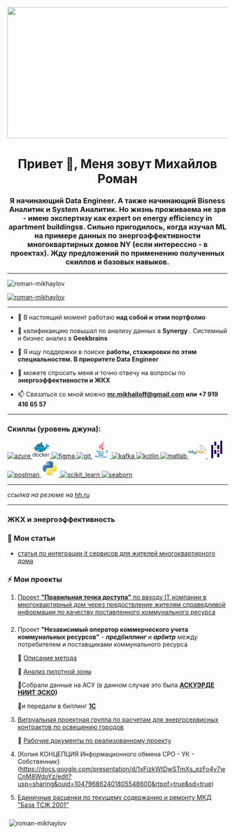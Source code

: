 <br clear="both">

<div align="center">
  <img height="300" width="600" src="https://user-images.githubusercontent.com/74038190/225813708-98b745f2-7d22-48cf-9150-083f1b00d6c9.gif"  />
</div>
<h1 align="center">Привет 👋, Меня зовут Михайлов Роман</h1>
<h3 align="center">Я начинающий Data Engineer. А также начинающий Bisness Аналитик и System Аналитик. Но жизнь проживаема не зря - имею экспертизу как expert on energy efficiency in apartment buildingsв. Сильно пригодилось, когда изучал ML на примере данных по энергоэффективности многоквартирных домов NY (если интерессно - в проектах). Жду предложений по применению полученных скиллов и базовых навыков. </h3>

***

<p align="left"> <img src="https://komarev.com/ghpvc/?username=roman-mikhaylov&label=Profile%20views&color=0e75b6&style=flat" alt="roman-mikhaylov" /> </p>

<p align="left"> <a href="https://github.com/ryo-ma/github-profile-trophy"><img src="https://github-profile-trophy.vercel.app/?username=roman-mikhaylov" alt="roman-mikhaylov" /></a> </p>

***

- 🔭 В настоящий момент работаю **над собой и этим портфолио**

- 🌱 квлификаицию повышал по анализу данных  в **Synergy** . Системный и бизнес анализ в **Geekbrains**

- 🤝 Я ищу поддержки в поиске **работы, стажировки по этим специальностям. В приоритете Data Engineer**

- 💬 можете спросить меня и точно отвечу на вопросы по **энергоэффективности и ЖКХ**

- 📫 Связаться со мной можно **mr.mikhailoff@gmail.com или +7 919 416 65 57**

***

<h3 align="left">Скиллы (уровень джуна):</h3>
<p align="left"> <a href="https://azure.microsoft.com/en-in/" target="_blank" rel="noreferrer"> <img src="https://www.vectorlogo.zone/logos/microsoft_azure/microsoft_azure-icon.svg" alt="azure" width="40" height="40"/> </a> <a href="https://www.docker.com/" target="_blank" rel="noreferrer"> <img src="https://raw.githubusercontent.com/devicons/devicon/master/icons/docker/docker-original-wordmark.svg" alt="docker" width="40" height="40"/> </a> <a href="https://www.figma.com/" target="_blank" rel="noreferrer"> <img src="https://www.vectorlogo.zone/logos/figma/figma-icon.svg" alt="figma" width="40" height="40"/> </a> <a href="https://git-scm.com/" target="_blank" rel="noreferrer"> <img src="https://www.vectorlogo.zone/logos/git-scm/git-scm-icon.svg" alt="git" width="40" height="40"/> </a> <a href="https://www.java.com" target="_blank" rel="noreferrer"> <img src="https://raw.githubusercontent.com/devicons/devicon/master/icons/java/java-original.svg" alt="java" width="40" height="40"/> </a> <a href="https://kafka.apache.org/" target="_blank" rel="noreferrer"> <img src="https://www.vectorlogo.zone/logos/apache_kafka/apache_kafka-icon.svg" alt="kafka" width="40" height="40"/> </a> <a href="https://kotlinlang.org" target="_blank" rel="noreferrer"> <img src="https://www.vectorlogo.zone/logos/kotlinlang/kotlinlang-icon.svg" alt="kotlin" width="40" height="40"/> </a> <a href="https://www.mathworks.com/" target="_blank" rel="noreferrer"> <img src="https://upload.wikimedia.org/wikipedia/commons/2/21/Matlab_Logo.png" alt="matlab" width="40" height="40"/> </a> <a href="https://www.mysql.com/" target="_blank" rel="noreferrer"> <img src="https://raw.githubusercontent.com/devicons/devicon/master/icons/mysql/mysql-original-wordmark.svg" alt="mysql" width="40" height="40"/> </a> <a href="https://pandas.pydata.org/" target="_blank" rel="noreferrer"> <img src="https://raw.githubusercontent.com/devicons/devicon/2ae2a900d2f041da66e950e4d48052658d850630/icons/pandas/pandas-original.svg" alt="pandas" width="40" height="40"/> </a> <a href="https://postman.com" target="_blank" rel="noreferrer"> <img src="https://www.vectorlogo.zone/logos/getpostman/getpostman-icon.svg" alt="postman" width="40" height="40"/> </a> <a href="https://www.python.org" target="_blank" rel="noreferrer"> <img src="https://raw.githubusercontent.com/devicons/devicon/master/icons/python/python-original.svg" alt="python" width="40" height="40"/> </a> <a href="https://scikit-learn.org/" target="_blank" rel="noreferrer"> <img src="https://upload.wikimedia.org/wikipedia/commons/0/05/Scikit_learn_logo_small.svg" alt="scikit_learn" width="40" height="40"/> </a> <a href="https://seaborn.pydata.org/" target="_blank" rel="noreferrer"> <img src="https://seaborn.pydata.org/_images/logo-mark-lightbg.svg" alt="seaborn" width="40" height="40"/> </a> </p>

***

_ссылка на резюме на [hh.ru](https://yoshkar-ola.hh.ru/applicant/resumes/view?resume=7c1c9224ff0bb436530039ed1f435754334752)_

***

### ЖКХ и энергоэффективность
###
<h3 align="left">📕 Мои статьи</h3>

- [статья по интеграции it сервисов для жителей многоквартирного дома](https://docs.google.com/document/d/1yXBuoo3sU4N4eZbHQ2h6A3Jb9nx0VAlI/edit?usp=sharing&ouid=104796862401805548600&rtpof=true&sd=true)
###
<h3 align="left">⚡ Мои проекты</h3>

1. [Проект __"Правильная точка доступа"__ по ввходу IT компании в многоквартирный дом через предоствление жителям справедливой информации по качеству поставленного коммунального ресурса](https://drive.google.com/file/d/0B9AA5Sx172NnUFNSelloZlVVQTQ/view?usp=sharing&resourcekey=0-giaCks15eQy9b20-hcOAQA2)
    
###     
    
2. Проект __"Независимый оператор коммерческого учета коммунальных ресурсов"__ - ___предбиллинг___ и ___арбитр___ между потребителем и поставщиками коммунального ресурса
   
   💬 [Описание метода](https://docs.google.com/document/d/0B9AA5Sx172NnZFlOenZpYWw1WmM/edit?usp=sharing&ouid=104796862401805548600&resourcekey=0-P8riyK7FA0PwbPFIGGxpmA&rtpof=true&sd=true)
   
   💬 [Анализ пилотной зоны](https://docs.google.com/document/d/0B9AA5Sx172NnbzJoZ0ZJZU8wOGc/edit?usp=sharing&ouid=104796862401805548600&resourcekey=0-P4SQiNKz286E1HpGCuN85g&rtpof=true&sd=true)
   
   💬Собрали данные на АСУ (в данном случае это была __[АСКУЭРДЕ НИИТ ЭСКО](https://esco3e.ru/products/ascurde/askurde/))__ 
   
   💬и передали в биллинг __[1С](https://vgkh.ru/jsk/jkh/)__ 

3. [Витруальная проектная группа по расчетам для энергосервисных контрактов по освещению городов](https://docs.google.com/presentation/d/162a7uzGYHL2zCgebDZ3XdCIAbFeCBQwt/edit?usp=sharing&ouid=104796862401805548600&rtpof=true&sd=true)

    💬 [Рабочие документы по реализованному проекту](https://drive.google.com/drive/folders/0B9AA5Sx172NnVWw1Yzh5Vkk5VHM?resourcekey=0-I4yhcHuUo5PFuudFjtN4EQ&usp=sharing) 

4. [Копия КОНЦЕПЦИЯ Информационного обмена СРО - УК - Собственник}(https://docs.google.com/presentation/d/1xFizkWtDwSTmXs_ezFo4v7wCnM8WdoYz/edit?usp=sharing&ouid=104796862401805548600&rtpof=true&sd=true)

5. [Единичные расценки по текущему содержанию и ремонту МКД "База ТСЖ 2001"](https://docs.google.com/presentation/d/1VLkAk7mMN5tvQHZMfIxEIPvQeR8Etf2s/edit?usp=sharing&ouid=104796862401805548600&rtpof=true&sd=true)



###


 
 <p>&nbsp;<img align="center" src="https://github-readme-stats.vercel.app/api?username=roman-mikhaylov&show_icons=true&locale=en" alt="roman-mikhaylov" /></p>










